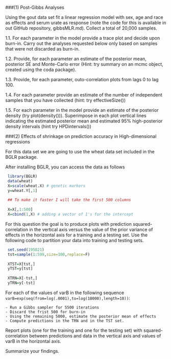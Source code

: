 ###(1) Post-Gibbs Analyses

Using the gout data set fit a linear regression model with sex, age and race as effects and serum urate
as response (note the code for this is available in out GitHub repository, gibbsMLR.md). Collect a total of 20,000 samples.

   1.1. For each parameter in the model provide a trace plot and decide upon burn-in.
   Carry out the analyses requested below only based on samples that were not discarded as burn-in.
   
   
   1.2. Provide, for each parameter an estimate of the posterior mean, posterior SE and Monte-Carlo error
   (Hint: try summary on an mcmc object, created using the coda package).
   
   
   1.3. Provide, for each parameter, outo-correlation plots from lags 0 to lag 100.

   1.4. For each parameter provide an estimate of the number of independent samples that you have collected (hint: try effectiveSize())

   1.5. For each parameter in the model provide an estimate of the posterior density (try plot(density())). 
   Superimpose in each plot vertical lines indicating the estimated posterior mean and estimated 95% high-posterior density intervals (hint try HPDintervals())


###(2) Effects of shrinkage on prediction accuracy in High-dimensional regressions

For this data set we are going to use the wheat data set included in the BGLR package. 

After installing BGLR, you can access the data as follows


```r
 library(BGLR)
 data(wheat)
 X=scale(wheat.X) # genetic markers
 y=wheat.Y[,1]
 
 ## To make it faster I will take the first 500 columns
 
 X=X[,1:500]
 X=cbind(1,X) # adding a vector of 1's for the intercept

```

For this question the goal is to produce plots with prediction squared-correlation in the vertical axis versus
the value of the prior variance of effects in the horizontal axis for a training and a testing set. Use the following
code to partition your data into training and testing sets.


```r
 set.seed(195021)
 tst=sample(1:599,size=100,replace=F) 
 
 XTST=X[tst,]
 yTST=y[tst]
 
 XTRN=X[-tst,]
 yTRN=y[-tst]
```

For each of the values of varB in the following sequence `varB=exp(seq(from=log(.0001),to=log(10000),length=10))`:

    - Run a Gibbs sampler for 5500 iterations
    - Discard the frist 500 for burn-in
    - Using the remaining 5000, estimate the posterior mean of effects
    - Compute predictions in the TRN and in the TST set.
    

Report plots (one for the training and one for the testing set) with squared-correlation between predictions
and data in the vertical axis and values of varB in the horizontal axis.


Summarize your findings.
